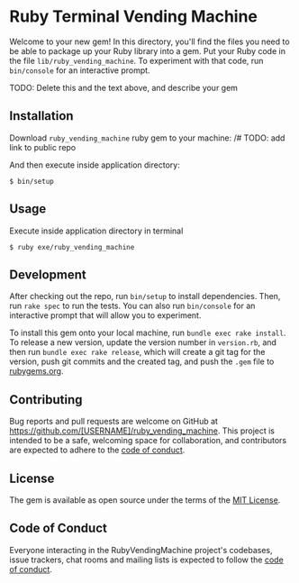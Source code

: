 # Ruby Terminal Vending Machine

Welcome to your new gem! In this directory, you'll find the files you need to be able to package up your Ruby library into a gem. Put your Ruby code in the file `lib/ruby_vending_machine`. To experiment with that code, run `bin/console` for an interactive prompt.

TODO: Delete this and the text above, and describe your gem

## Installation

Download `ruby_vending_machine` ruby gem to your machine:
/# TODO: add link to public repo

And then execute inside application directory:

    $ bin/setup

## Usage

Execute inside application directory in terminal 

    $ ruby exe/ruby_vending_machine

## Development

After checking out the repo, run `bin/setup` to install dependencies. Then, run `rake spec` to run the tests. You can also run `bin/console` for an interactive prompt that will allow you to experiment.

To install this gem onto your local machine, run `bundle exec rake install`. To release a new version, update the version number in `version.rb`, and then run `bundle exec rake release`, which will create a git tag for the version, push git commits and the created tag, and push the `.gem` file to [rubygems.org](https://rubygems.org).

## Contributing

Bug reports and pull requests are welcome on GitHub at https://github.com/[USERNAME]/ruby_vending_machine. This project is intended to be a safe, welcoming space for collaboration, and contributors are expected to adhere to the [code of conduct](https://github.com/[USERNAME]/ruby_vending_machine/blob/master/CODE_OF_CONDUCT.md).

## License

The gem is available as open source under the terms of the [MIT License](https://opensource.org/licenses/MIT).

## Code of Conduct

Everyone interacting in the RubyVendingMachine project's codebases, issue trackers, chat rooms and mailing lists is expected to follow the [code of conduct](https://github.com/[USERNAME]/ruby_vending_machine/blob/master/CODE_OF_CONDUCT.md).
